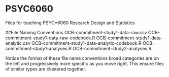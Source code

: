 # PSYC6060
Files for teaching PSYC*6060 Research Design and Statistics


##File Naming Conventions
OCB-commitment-study1-data-raw.csv
OCB-commitment-study1-data-raw-codebook.R
OCB-commitment-study1-data-analytic.csv
OCB-commitment-study1-data-analytic-codebook.R
OCB-commitment-study1-analyses.R
OCB-commitment-study2-analyses.R

Notice the format of these file name conventions broad categories are on the left and progressively more specific as you move right. This ensure files of similar types are clustered together.

